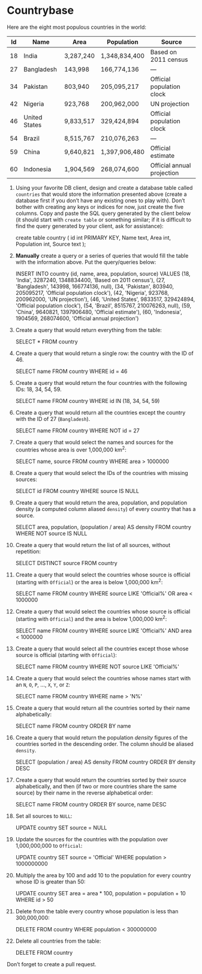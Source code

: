 # Countrybase

Here are the eight most populous countries in the world: 

| Id | Name           | Area      | Population    | Source                     |
|----|----------------|-----------|---------------|----------------------------|
| 18 |  India         | 3,287,240 | 1,348,834,400 | Based on 2011 census       |
| 27 |  Bangladesh    | 143,998   | 166,774,136   | —                          |
| 34 |  Pakistan      | 803,940   | 205,095,217   | Official population clock  |
| 42 |  Nigeria       | 923,768   | 200,962,000   | UN projection              |
| 46 |  United States | 9,833,517 | 329,424,894   | Official population clock  |
| 54 |  Brazil        | 8,515,767 | 210,076,263   | —                          |
| 59 |  China         | 9,640,821 | 1,397,906,480 | Official estimate          |
| 60 |  Indonesia     | 1,904,569 | 268,074,600   | Official annual projection |

1. Using your favorite DB client, design and create a database table called `countries` that would store the information presented above (create a database first if you don’t have any existing ones to play with). Don’t bother with creating any keys or indices for now, just create the five columns. Copy and paste the SQL query generated by the client below (it should start with `create table` or something similar; if it is difficult to find the query generated by your client, ask for assistance):

    create table country
    (
    	id int PRIMARY KEY,
    	Name text,
    	Area int,
    	Population int,
    	Source text
    );

2. **Manually** create a query or a series of queries that would fill the table with the information above. Put the query/queries below:

   INSERT INTO country (id, name, area, population, source)
       VALUES
           (18, 'India', 3287240, 1348834400, 'Based on 2011 census'),
           (27, 'Bangladesh', 143998, 166774136, null),
           (34, 'Pakistan',	803940,	205095217,	'Official population clock'),
           (42, 'Nigeria',	923768,	200962000, 'UN projection'),
           (46, 'United States', 9833517, 329424894, 'Official population clock'),
           (54, 'Brazil', 8515767,	210076263, null),
           (59, 'China', 9640821, 1397906480, 'Official estimate'),
           (60, 'Indonesia', 1904569, 268074600, 'Official annual projection')

3. Create a query that would return everything from the table:

    SELECT * FROM country

4. Create a query that would return a single row: the country with the ID of 46.

    SELECT name FROM country WHERE id = 46

5. Create a query that would return the four countries with the following IDs: 18, 34, 54, 59.

    SELECT name FROM country WHERE id IN (18, 34, 54, 59)

6. Create a query that would return all the countries except the country with the ID of 27 (`Bangladesh`).

    SELECT name FROM country WHERE NOT id = 27

7. Create a query that would select the names and sources for the countries whose area is over 1,000,000 km<sup>2</sup>:

    SELECT name, source FROM country WHERE area > 1000000
    
8. Create a query that would select the IDs of the countries with missing sources:

    SELECT id FROM country WHERE source IS NULL
    
9. Create a query that would return the area, population, and population density (a computed column aliased `density`) of every country that has a source.

    SELECT area, population, (population / area) AS density
    FROM country
    WHERE NOT source IS NULL
    
10. Create a query that would return the list of all sources, without repetition:

    SELECT DISTINCT source FROM country

11. Create a query that would select the countries whose source is official (starting with `Official`) or the area is below 1,000,000 km<sup>2</sup>:

    SELECT name FROM country WHERE source LIKE 'Official%' OR area < 1000000

12. Create a query that would select the countries whose source is official (starting with `Official`) and the area is below 1,000,000 km<sup>2</sup>:

    SELECT name FROM country WHERE source LIKE 'Official%' AND area < 1000000
    
13. Create a query that would select all the countries except those whose source is official (starting with `Official`):

    SELECT name FROM country WHERE NOT source LIKE 'Official%'
    
14. Create a query that would select the countries whose names start with an `N`, `O`, `P`, ..., `X`, `Y`, or `Z`:

    SELECT name FROM country WHERE name > 'N%'
    
15. Create a query that would return all the countries sorted by their name alphabetically:

    SELECT name FROM country ORDER BY name

16. Create a query that would return the population _density_ figures of the countries sorted in the descending order. The column should be aliased `density`.

    SELECT (population / area) AS density FROM country ORDER BY density DESC

17. Create a query that would return the countries sorted by their source alphabetically, and then (if two or more countries share the same source) by their name in the reverse alphabetical order:

    SELECT name FROM country ORDER BY source, name DESC 
    
18. Set all sources to `NULL`:

    UPDATE country SET source = NULL
    
19. Update the sources for the countries with the population over 1,000,000,000 to `Official`:

    UPDATE country SET source = 'Official' WHERE population > 1000000000
    
20. Multiply the area by 100 and add 10 to the population for every country whose ID is greater than 50:

    UPDATE country SET area = area * 100, population = population + 10 WHERE id > 50

21. Delete from the table every country whose population is less than 300,000,000:

    DELETE FROM country WHERE population < 300000000

22. Delete all countries from the table:

    DELETE FROM country
    
Don’t forget to create a pull request.
